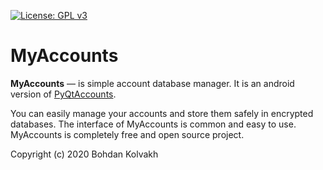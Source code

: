 [![License: GPL v3](https://img.shields.io/badge/License-GPLv3-blue.svg)](https://www.gnu.org/licenses/gpl-3.0)
# MyAccounts
**MyAccounts** — is simple account database manager.
It is an android version of [PyQtAccounts](https://github.com/Acmpo6ou/PyQtAccounts).

You can easily manage your accounts and store them safely in encrypted databases.
The interface of MyAccounts is common and easy to use.
MyAccounts is completely free and open source project.

Copyright (c) 2020 Bohdan Kolvakh
